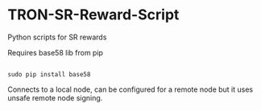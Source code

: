 # TRON-SR-Reward-Script
Python scripts for SR rewards


Requires base58 lib from pip

```

sudo pip install base58

```

Connects to a local node, can be configured for a remote node but it uses unsafe remote node signing.
